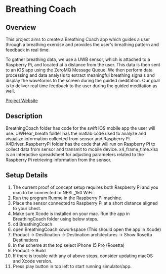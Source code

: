 # Breathing Coach


## Overview

This project aims to create a Breathing Coach app which guides a user through a breathing exercise and provides the user's breathing pattern and feedback in real time. 

To gather breathing data, we use a UWB sensor, which is attached to a Raspberry Pi, and located at a distance from the user. This data is then sent to an iOS app using the ZeroMQ Message Queue. We then perform data processing and data analysis to extract meaningful breathing signals and display the waveforms to the screen during the guided meditation. Our goal is to deliver real time feedback to the user during the guided meditation as well.

[Project Website](docs/index.md)


## Description

BreathingCoach folder has code for the swift iOS mobile app the user will use. UWHear_breath folder has the matlab code used to analyze and visualize information collected from sensor and Raspberry Pi. X4Driver_RaspberryPi folder has the code that will run on Raspberry Pi to collect data from sensor and transmit to mobile device. x4_frame_time.xlsx is an interactive spreadsheet for adjusting parameters related to the Raspberry Pi retrieving information from the sensor. 


## Setup Details

1. The current proof of concept setup requires both Raspberry Pi and you mac to be connected to NESL_150 WiFi.
2. Run the program Runme in the Raspberry Pi machine.
3. Place the sensor connected to Raspberry Pi at a short distance aligned to your chest.  
4. Make sure Xcode is installed on your mac. Run the app in BreathingCoach folder using below steps.
5. cd BreathingCoach
6. open BreathingCoach.xcworkspace (This should open the app in Xcode)
7. Product -> Desttination -> Destination architectures -> Show Rosetta Destinations
8. In the scheme at the top select iPhone 15 Pro (Rosetta)
9. Product -> Build
10. If there is trouble with any of above steps, consider updating macOS and Xcode version.
11. Press play button in top left to start running simulator/app.



